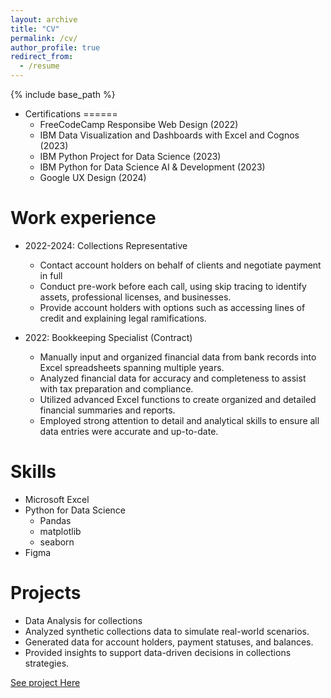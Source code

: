 ```yaml
---
layout: archive
title: "CV"
permalink: /cv/
author_profile: true
redirect_from:
  - /resume
---
```


{% include base_path %}

* Certifications
======
  * FreeCodeCamp Responsibe Web Design (2022)
  * IBM Data Visualization and Dashboards with Excel and Cognos (2023)
  * IBM Python Project for Data Science (2023)
  * IBM Python for Data Science AI & Development (2023)
  * Google UX Design (2024)

Work experience
======
* 2022-2024: Collections Representative
  * Contact account holders on behalf of clients and negotiate payment in full
  * Conduct pre-work before each call, using skip tracing to identify assets, professional licenses, and
businesses.
  * Provide account holders with options such as accessing lines of credit and explaining legal ramifications.

* 2022: Bookkeeping Specialist (Contract)
  * Manually input and organized financial data from bank records into Excel spreadsheets spanning multiple years.
  * Analyzed financial data for accuracy and completeness to assist with tax preparation and compliance.
  * Utilized advanced Excel functions to create organized and detailed financial summaries and reports.
  * Employed strong attention to detail and analytical skills to ensure all data entries were accurate and up-to-date.
  
Skills
======
* Microsoft Excel
* Python for Data Science 
  * Pandas
  * matplotlib
  * seaborn
* Figma

Projects
======
* Data Analysis for collections
 * Analyzed synthetic collections data to simulate real-world scenarios.
 * Generated data for account holders, payment statuses, and balances.
 * Provided insights to support data-driven decisions in collections strategies.

[See project Here](https://github.com/nglblack/CollectionsDataanalysismock/blob/f18d5aec5a62036e53a5326c3b5baf4c6f98c21e/Mock_data_collections.ipynb)
